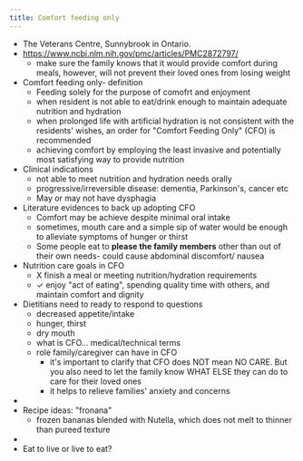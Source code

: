 ```yaml
---
title: Comfort feeding only
---
```


- The Veterans Centre, Sunnybrook in Ontario.
- https://www.ncbi.nlm.nih.gov/pmc/articles/PMC2872797/
	- make sure the family knows that it would provide comfort during meals, however, will not prevent their loved ones from losing weight
- Comfort feeding only- definition
	- Feeding solely for the purpose of comofrt and enjoyment
	- when resident is not able to eat/drink enough to maintain adequate nutrition and hydration
	- when prolonged life with artificial hydration is not consistent with the residents' wishes, an order for "Comfort Feeding Only" (CFO) is recommended
	- achieving comfort by employing the least invasive and potentially most satisfying way to provide nutrition
- Clinical indications
	- not able to meet nutrition and hydration needs orally
	- progressive/irreversible disease: dementia, Parkinson's, cancer etc
	- May or may not have dysphagia
- Literature evidences to back up adopting CFO
	- Comfort may be achieve despite minimal oral intake
	- sometimes, mouth care and a simple sip of water would be enough to alleviate symptoms of hunger or thirst
	- Some people eat to **please the family members** other than out of their own needs- could cause abdominal discomfort/ nausea
- Nutrition care goals in CFO
	- X finish a meal or meeting nutrition/hydration requirements
	- ✓ enjoy "act of eating", spending quality time with others, and maintain comfort and dignity
- Dietitians need to ready to respond to questions
	- decreased appetite/intake
	- hunger, thirst
	- dry mouth
	- what is CFO... medical/technical terms
	- role family/caregiver can have in CFO
		- it's important to clarify that CFO does NOT mean NO CARE. But you also need to let the family know WHAT ELSE they can do to care for their loved ones
		- it helps to relieve families' anxiety and concerns
-
- Recipe ideas: "fronana"
	- frozen bananas blended with Nutella, which does not melt to thinner than pureed texture
-
- Eat to live or live to eat?